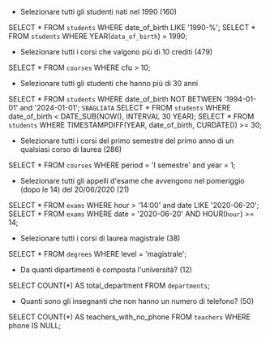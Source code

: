 - Selezionare tutti gli studenti nati nel 1990 (160)

SELECT * FROM `students` WHERE date_of_birth LIKE '1990-%';
SELECT * FROM `students` WHERE YEAR(`data_of_birth`) = 1990;


- Selezionare tutti i corsi che valgono più di 10 crediti (479)

SELECT * FROM `courses` WHERE cfu > 10;


- Selezionare tutti gli studenti che hanno più di 30 anni

SELECT * FROM `students` WHERE date_of_birth NOT BETWEEN '1994-01-01' and '2024-01-01'; `SBAGLIATA`
SELECT * FROM `students` WHERE date_of_birth < DATE_SUB(NOW(), INTERVAL 30 YEAR);
SELECT * FROM `students` WHERE TIMESTAMPDIFF(YEAR, date_of_birth, CURDATE()) >= 30;


- Selezionare tutti i corsi del primo semestre del primo anno di un qualsiasi corso di laurea (286)

SELECT * FROM `courses` WHERE period = 'I semestre' and year = 1;

- Selezionare tutti gli appelli d'esame che avvengono nel pomeriggio (dopo le 14) del 20/06/2020 (21)

SELECT * FROM `exams` WHERE hour > '14:00' and date LIKE '2020-06-20';
SELECT * FROM `exams` WHERE date = '2020-06-20' AND HOUR(`hour`) >= 14;


- Selezionare tutti i corsi di laurea magistrale (38)

SELECT * FROM `degrees` WHERE level = 'magistrale';


- Da quanti dipartimenti è composta l'università? (12)

SELECT COUNT(*) AS total_department FROM `departments`;


- Quanti sono gli insegnanti che non hanno un numero di telefono? (50)

SELECT COUNT(*) AS teachers_with_no_phone FROM `teachers` WHERE phone IS NULL;
